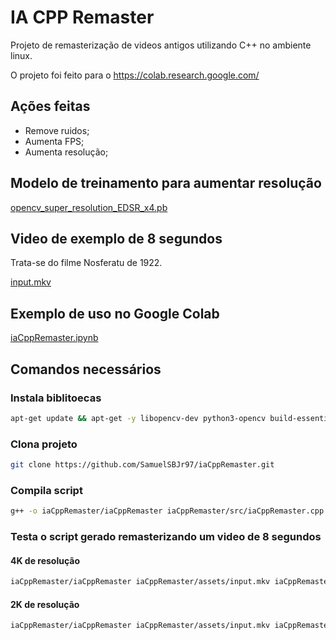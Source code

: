 # IA CPP Remaster

Projeto de remasterização de videos antigos utilizando C++ no ambiente linux.

O projeto foi feito para o https://colab.research.google.com/

## Ações feitas

- Remove ruidos;
- Aumenta FPS;
- Aumenta resolução;

## Modelo de treinamento para aumentar resolução

[opencv_super_resolution_EDSR_x4.pb](https://github.com/SamuelSBJr97/iaCppRemaster/blob/main/assets/opencv_super_resolution_EDSR_x4.pb)

## Video de exemplo de 8 segundos

Trata-se do filme Nosferatu de 1922.

[input.mkv](https://github.com/SamuelSBJr97/iaCppRemaster/blob/main/assets/input.mkv)

## Exemplo de uso no Google Colab

[iaCppRemaster.ipynb](https://colab.research.google.com/github/SamuelSBJr97/iaCppRemaster/blob/main/iaCppRemaster.ipynb)

## Comandos necessários

### Instala biblitoecas
```bash
apt-get update && apt-get -y libopencv-dev python3-opencv build-essential ffmpeg libavcodec-dev libavformat-dev libswscale-dev
```

### Clona projeto
```bash
git clone https://github.com/SamuelSBJr97/iaCppRemaster.git
```

### Compila script
```bash
g++ -o iaCppRemaster/iaCppRemaster iaCppRemaster/src/iaCppRemaster.cpp `pkg-config --cflags --libs opencv4`
```

### Testa o script gerado remasterizando um video de 8 segundos

#### 4K de resolução
```bash
iaCppRemaster/iaCppRemaster iaCppRemaster/assets/input.mkv iaCppRemaster/assets/output.mp4 iaCppRemaster/assets/opencv_super_resolution_EDSR_x4.pb edsr 4
```

#### 2K de resolução
```bash
iaCppRemaster/iaCppRemaster iaCppRemaster/assets/input.mkv iaCppRemaster/assets/output.mp4 iaCppRemaster/assets/opencv_super_resolution_FSRCNN_x2.pb fsrcnn 2
```